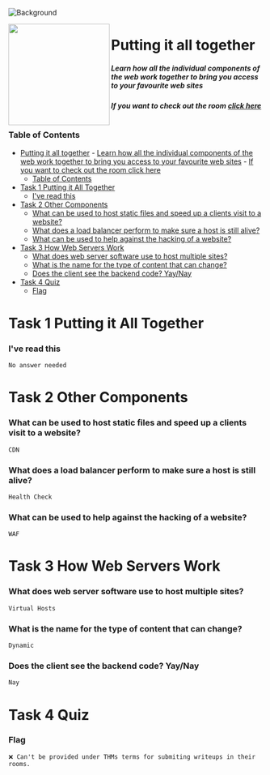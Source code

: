 ![Background](https://assets.tryhackme.com/room-banners/puttingitalltogether.png)

<img src="https://tryhackme-images.s3.amazonaws.com/room-icons/454b51904342f59ed4160e2d57863911.png" width="200" height="200" align="left">

# Putting it all together

##### Learn how all the individual components of the web work together to bring you access to your favourite web sites

##### If you want to check out the room [click here](https://tryhackme.com/room/puttingitalltogether)

#

### Table of Contents

- [Putting it all together](#putting-it-all-together)
        - [Learn how all the individual components of the web work together to bring you access to your favourite web sites](#learn-how-all-the-individual-components-of-the-web-work-together-to-bring-you-access-to-your-favourite-web-sites)
        - [If you want to check out the room click here](#if-you-want-to-check-out-the-room-click-here)
    - [Table of Contents](#table-of-contents)
- [Task 1 Putting it All Together](#task-1-putting-it-all-together)
    - [I've read this](#ive-read-this)
- [Task 2 Other Components](#task-2-other-components)
    - [What can be used to host static files and speed up a clients visit to a website?](#what-can-be-used-to-host-static-files-and-speed-up-a-clients-visit-to-a-website)
    - [What does a load balancer perform to make sure a host is still alive?](#what-does-a-load-balancer-perform-to-make-sure-a-host-is-still-alive)
    - [What can be used to help against the hacking of a website?](#what-can-be-used-to-help-against-the-hacking-of-a-website)
- [Task 3 How Web Servers Work](#task-3-how-web-servers-work)
    - [What does web server software use to host multiple sites?](#what-does-web-server-software-use-to-host-multiple-sites)
    - [What is the name for the type of content that can change?](#what-is-the-name-for-the-type-of-content-that-can-change)
    - [Does the client see the backend code? Yay/Nay](#does-the-client-see-the-backend-code-yaynay)
- [Task 4 Quiz](#task-4-quiz)
    - [Flag](#flag)

# Task 1 Putting it All Together

### I've read this

    No answer needed

# Task 2 Other Components

### What can be used to host static files and speed up a clients visit to a website?

    CDN

### What does a load balancer perform to make sure a host is still alive?

    Health Check

### What can be used to help against the hacking of a website?

    WAF

# Task 3 How Web Servers Work

### What does web server software use to host multiple sites?

    Virtual Hosts

### What is the name for the type of content that can change?

    Dynamic

### Does the client see the backend code? Yay/Nay

    Nay

# Task 4 Quiz

### Flag

    ❌ Can't be provided under THMs terms for submiting writeups in their rooms.
